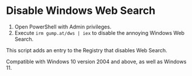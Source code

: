 # Disable Windows Web Search

1. Open PowerShell with Admin privileges.
2. Execute `irm gump.at/dws | iex` to disable the annoying Windows Web Search.

This script adds an entry to the Registry that disables Web Search.

Compatible with Windows 10 version 2004 and above, as well as Windows 11.
